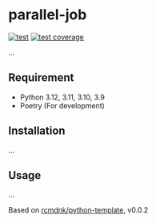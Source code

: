 # parallel-job

[![test](https://github.com/rcmdnk/parallel-job/actions/workflows/test.yml/badge.svg)](https://github.com/rcmdnk/parallel-job/actions/workflows/test.yml)
[![test coverage](https://img.shields.io/badge/coverage-check%20here-blue.svg)](https://github.com/rcmdnk/parallel-job/tree/coverage)

...

## Requirement

- Python 3.12, 3.11, 3.10, 3.9
- Poetry (For development)

## Installation

...

## Usage

...

Based on [rcmdnk/python-template](https://github.com/rcmdnk/python-template), v0.0.2

